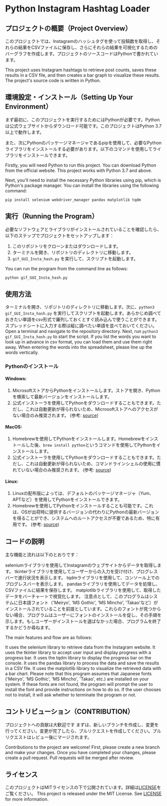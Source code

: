 # Python Instagram Hashtag Loader





## プロジェクトの概要（Project Overview）
このプロジェクトでは、Instagramのハッシュタグを使って投稿数を取得し、それらの結果をCSVファイルに保存し、さらにそれらの結果を可視化するためのバーグラフを作成します。プロジェクトのソースコードはPythonで書かれています。

This project uses Instagram hashtags to retrieve post counts, saves these results in a CSV file, and then creates a bar graph to visualize these results. The project's source code is written in Python.





## 環境設定・インストール（Setting Up Your Environment）
まず最初に、このプロジェクトを実行するためにはPythonが必要です。Pythonは公式ウェブサイトからダウンロード可能です。このプロジェクトはPython 3.7以上で動作します。

また、次にPythonのパッケージマネージャであるpipを使用して、必要なPythonライブラリをインストールする必要があります。以下のコマンドを使用してライブラリをインストールできます。

Firstly, you will need Python to run this project. You can download Python from the official website. This project works with Python 3.7 and above.

Next, you'll need to install the necessary Python libraries using pip, which is Python's package manager. You can install the libraries using the following command:

```
pip install selenium webdriver_manager pandas matplotlib tqdm
```




## 実行（Running the Program）
必要なソフトウェアとライブラリがインストールされていることを確認したら、以下のステップでプロジェクトをセットアップします：

1. このリポジトリをクローンまたはダウンロードします。
2. ターミナルを開き、リポジトリのディレクトリに移動します。
3. `gif_GUI_Insta_hash.py` を実行して、スクリプトを起動します。

You can run the program from the command line as follows:

```
python gif_GUI_Insta_hash.py
```

## 使用方法
ターミナルを開き、リポジトリのディレクトリに移動します。次に、`python3 gif_GUI_Insta_hash.py` を実行してスクリプトを起動します。あらかじめ調べておきたい単語をcsv形式で羅列しておくとすぐ読み込んで使うことができます。スプレッドシートに入力する際は縦に調べたい単語を並べておいてください。
Open a terminal and navigate to the repository directory. Next, run `python3 gif_GUI_Insta_hash.py` to start the script. If you list the words you want to look up in advance in csv format, you can load them and use them right away. When entering the words into the spreadsheet, please line up the words vertically.


### Pythonのインストール

#### Windows:
1. MicrosoftストアからPythonをインストールします。ストアを開き、Pythonを検索して最新バージョンをインストールします。
2. 公式インストーラを使用してPythonをダウンロードすることもできます。ただし、これは自動更新が得られないため、Microsoftストアへのアクセスがない場合のみ推奨されます。 (参考: [source](https://python.land/installing-python/))

#### MacOS:
1. Homebrewを使用してPythonをインストールします。Homebrewをインストールした後、`brew install python`というコマンドを使用してPythonをインストールします。
2. 公式インストーラを使用してPythonをダウンロードすることもできます。ただし、これは自動更新が得られないため、コマンドラインシェルの使用に慣れていない場合のみ推奨されます。 (参考: [source](https://python.land/installing-python/))

#### Linux:
1. Linuxの配布版によっては、デフォルトのパッケージマネージャ（Yum、APTなど）を使用してPythonをインストールできます。
2. Homebrewを使用してPythonをインストールすることも可能です。これは、OSが出荷時に提供するバージョンの代わりにPythonの最新バージョンを得ることができ、システムへのルートアクセスが不要であるため、特に有用です。 (参考: [source](https://python.land/installing-python/))




## コードの説明
主な機能と流れは以下のとおりです：

seleniumライブラリを使用してInstagramのウェブサイトからデータを取得します。
tkinterライブラリを使用してユーザーからの入力を受け付け、プログレスバーで進行状況を表示します。
tqdmライブラリを使用して、コンソール上でのプログレスバーを表示します。
pandasライブラリを使用してデータを処理し、CSVファイルに結果を保存します。
matplotlibライブラリを使用して、取得したデータをバーチャートで視覚化します。
注意点として、このプログラムはシステムに日本語フォント（'Meiryo', 'MS Gothic', 'MS Mincho', 'Takao'など）がインストールされていることを前提としています。これらのフォントが見つからない場合、プログラムはユーザーにフォントのインストールを促し、その手順を示します。もしユーザーがインストールを選ばなかった場合、プログラムを終了するかどうか尋ねます。



The main features and flow are as follows:

It uses the selenium library to retrieve data from the Instagram website.
It uses the tkinter library to accept user input and display progress with a progress bar.
It uses the tqdm library to display the progress bar on the console.
It uses the pandas library to process the data and save the results in a CSV file.
It uses the matplotlib library to visualize the retrieved data with a bar chart.
Please note that this program assumes that Japanese fonts ('Meiryo', 'MS Gothic', 'MS Mincho', 'Takao', etc.) are installed on your system. If these fonts are not found, the program will prompt the user to install the font and provide instructions on how to do so. If the user chooses not to install, it will ask whether to terminate the program or not.

## コントリビューション（CONTRIBUTION）
プロジェクトへの貢献は大歓迎です
まずは、新しいブランチを作成し、変更を行ってください。変更が完了したら、プルリクエストを作成してください。プルリクエストはレビュー後にマージされます。


Contributions to the project are welcome!
First, please create a new branch and make your changes. Once you have completed your changes, please create a pull request. Pull requests will be merged after review.


## ライセンス
このプロジェクトはMITライセンスの下で公開されています。詳細は[LICENSE](LICENSE)をご覧ください。
This project is released under the MIT License. See [LICENSE](LICENSE) for more information.
